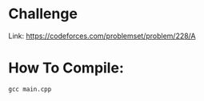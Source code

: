 # Challenge
Link: https://codeforces.com/problemset/problem/228/A

# How To Compile:
`gcc main.cpp`
